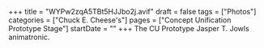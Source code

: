 +++
title = "WYPw2zqA5TBt5HJJbo2j.avif"
draft = false
tags = ["Photos"]
categories = ["Chuck E. Cheese's"]
pages = ["Concept Unification Prototype Stage"]
startDate = ""
+++
The CU Prototype Jasper T. Jowls animatronic.
